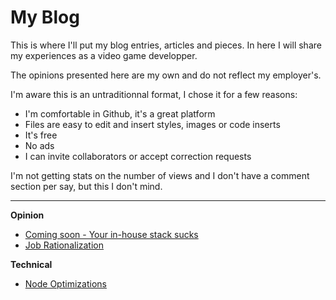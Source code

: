 # My Blog

This is where I'll put my blog entries, articles and pieces.
In here I will share my experiences as a video game developper.

The opinions presented here are my own and do not reflect my employer's.

I'm aware this is an untraditionnal format, I chose it for a few reasons:

- I'm comfortable in Github, it's a great platform
- Files are easy to edit and insert styles, images or code inserts
- It's free
- No ads
- I can invite collaborators or accept correction requests

I'm not getting stats on the number of views and I don't have a comment section per say, but this I don't mind.

---

**Opinion** 

- [Coming soon - Your in-house stack sucks](#)
- [Job Rationalization](http://github.com/fed135/blog/blob/master/opinion/job_rationalization.md)

**Technical**

- [Node Optimizations](http://github.com/fed135/blog/blob/master/tech/node_optimizations.md)
